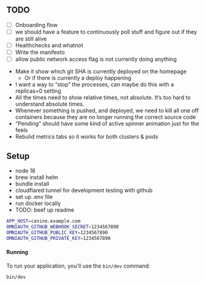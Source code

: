 ## TODO

- [ ] Onboarding flow
- [ ] we should have a feature to continuously poll stuff and figure out if they are still alive
- [ ] Healthchecks and whatnot
- [ ] Write the manifesto
- [ ] allow public network access flag is not currently doing anything
* Make it show which git SHA is currently deployed on the homepage
    * Or if there is currently a deploy happening
* I want a way to “stop” the processes, can maybe do this with a replicas=0 setting
* All the times need to show relative times, not absolute. It’s too hard to understand absolute times.
* Whenever something is pushed, and deployed, we need to kill all one off containers because they are no longer running the correct source code
* “Pending” should have some kind of active spinner animation just for the feels
* Rebulid metrics tabs so it works for both clusters & pods

## Setup

- node 18
- brew install helm
- bundle install
- cloudflared tunnel for development testing with github
- set up .env file
- run docker locally
- TODO: beef up readme

```bash
APP_HOST=canine.example.com
OMNIAUTH_GITHUB_WEBHOOK_SECRET=1234567890
OMNIAUTH_GITHUB_PUBLIC_KEY=1234567890
OMNIAUTH_GITHUB_PRIVATE_KEY=1234567890
```

#### Running

To run your application, you'll use the `bin/dev` command:

```bash
bin/dev
```
